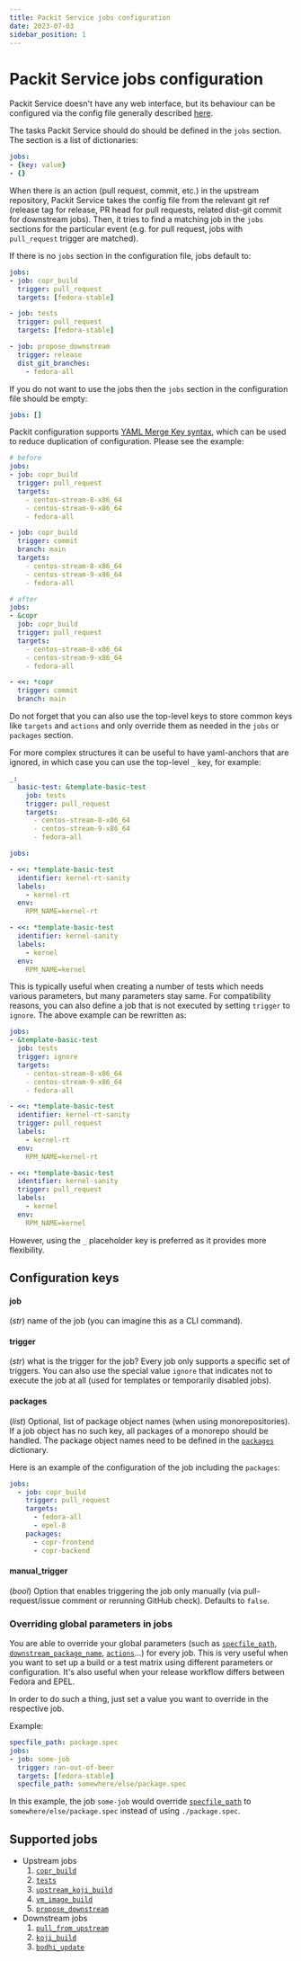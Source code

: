 ```yaml
---
title: Packit Service jobs configuration 
date: 2023-07-03
sidebar_position: 1
---
```


# Packit Service jobs configuration

Packit Service doesn't have any web interface, but its behaviour can be configured via the config file 
generally described [here](/docs/configuration).

The tasks Packit Service should do should be defined in the `jobs` section. The section is a list of dictionaries:
```yaml
jobs:
- {key: value}
- {}
```

When there is an action (pull request, commit, etc.) in the upstream repository, Packit Service takes the config 
file from the relevant git ref (release tag for release, PR head for pull requests, related dist-git commit for downstream jobs).
Then, it tries to find a matching job in the `jobs` sections for the particular event (e.g. for pull request, jobs with
`pull_request` trigger are matched).

If there is no `jobs` section in the configuration file, jobs default to:
```yaml
jobs:
- job: copr_build
  trigger: pull_request
  targets: [fedora-stable]

- job: tests
  trigger: pull_request
  targets: [fedora-stable]

- job: propose_downstream
  trigger: release
  dist_git_branches:
    - fedora-all
```

If you do not want to use the jobs then the `jobs` section in the configuration file should be empty:
```yaml
jobs: []

```

Packit configuration supports [YAML Merge Key syntax](https://yaml.org/type/merge.html), which can be used to reduce duplication of configuration. Please see the example:
```yaml
# before
jobs:
- job: copr_build
  trigger: pull_request
  targets:
    - centos-stream-8-x86_64
    - centos-stream-9-x86_64
    - fedora-all

- job: copr_build
  trigger: commit
  branch: main
  targets:
    - centos-stream-8-x86_64
    - centos-stream-9-x86_64
    - fedora-all

# after
jobs:
- &copr
  job: copr_build
  trigger: pull_request
  targets:
    - centos-stream-8-x86_64
    - centos-stream-9-x86_64
    - fedora-all

- <<: *copr
  trigger: commit
  branch: main
```

Do not forget that you can also use the top-level keys to store common keys like
`targets` and `actions` and only override them as needed in the `jobs` or
`packages` section.

For more complex structures it can be useful to have yaml-anchors that are ignored,
in which case you can use the top-level `_` key, for example:
```yaml
_:
  basic-test: &template-basic-test
    job: tests
    trigger: pull_request
    targets:
      - centos-stream-8-x86_64
      - centos-stream-9-x86_64
      - fedora-all

jobs:

- <<: *template-basic-test
  identifier: kernel-rt-sanity
  labels:
    - kernel-rt
  env:
    RPM_NAME=kernel-rt

- <<: *template-basic-test
  identifier: kernel-sanity
  labels:
    - kernel
  env:
    RPM_NAME=kernel
```

This is typically useful when creating a number of tests which needs various
parameters, but many parameters stay same. For compatibility reasons, you can
also define a job that is not executed by setting `trigger` to `ignore`. The
above example can be rewritten as:
```yaml
jobs:
- &template-basic-test
  job: tests
  trigger: ignore
  targets:
    - centos-stream-8-x86_64
    - centos-stream-9-x86_64
    - fedora-all

- <<: *template-basic-test
  identifier: kernel-rt-sanity
  trigger: pull_request
  labels:
    - kernel-rt
  env:
    RPM_NAME=kernel-rt

- <<: *template-basic-test
  identifier: kernel-sanity
  trigger: pull_request
  labels:
    - kernel
  env:
    RPM_NAME=kernel
```
However, using the `_` placeholder key is preferred as it provides more flexibility.

## Configuration keys
#### job
(*str*) name of the job (you can imagine this as a CLI command).

#### trigger
(*str*) what is the trigger for the job? Every job only supports a specific set of triggers.
You can also use the special value `ignore` that indicates not to execute the job at all 
(used for templates or temporarily disabled jobs).

#### packages
(*list*) Optional, list of package object names (when using monorepositories). If a job object has no such key, 
all packages of a monorepo should be handled. The package object names need to be defined
in the [`packages`](/docs/configuration#packages) dictionary.

Here is an example of the configuration of the job including the `packages`:
```yaml
jobs:
  - job: copr_build
    trigger: pull_request
    targets:
      - fedora-all
      - epel-8
    packages:
      - copr-frontend
      - copr-backend
```

#### manual_trigger
(*bool*) Option that enables triggering the job only manually (via pull-request/issue comment or rerunning GitHub check).
Defaults to `false`.

### Overriding global parameters in jobs

You are able to override your global parameters (such as [`specfile_path`](/docs/configuration#specfile_path),
[`downstream_package_name`](/docs/configuration#downstream_package_name),
[`actions`](/docs/configuration/actions)...) for every job. This is very useful
when you want to set up a build or a test matrix using different parameters or
configuration. It's also useful when your release workflow differs between
Fedora and EPEL.

In order to do such a thing, just set a value you want to override in the
respective job.

Example:
```yaml
specfile_path: package.spec
jobs:
- job: some-job
  trigger: ran-out-of-beer
  targets: [fedora-stable]
  specfile_path: somewhere/else/package.spec
```

In this example, the job `some-job` would override [`specfile_path`](/docs/configuration#specfile_path) to
`somewhere/else/package.spec` instead of using `./package.spec`.

## Supported jobs

* Upstream jobs
  1. [`copr_build`](upstream/copr_build)
  2. [`tests`](upstream/tests)
  3. [`upstream_koji_build`](upstream/upstream_koji_build)
  4. [`vm_image_build`](upstream/vm_image_build)
  5. [`propose_downstream`](upstream/propose_downstream)
* Downstream jobs
  1. [`pull_from_upstream`](downstream/pull_from_upstream)
  2. [`koji_build`](downstream/koji_build)
  3. [`bodhi_update`](downstream/bodhi_update)
